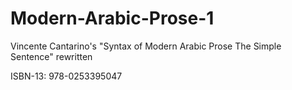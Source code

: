 # Modern-Arabic-Prose-1
Vincente Cantarino's "Syntax of Modern Arabic Prose The Simple Sentence" rewritten

ISBN-13: 978-0253395047
